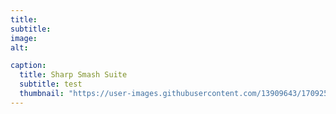 ```yaml
---
title: 
subtitle: 
image: 
alt: 

caption:
  title: Sharp Smash Suite
  subtitle: test
  thumbnail: "https://user-images.githubusercontent.com/13909643/170925201-fde9546b-fd43-4415-b293-c594634fb7bd.png"
---
```


